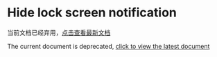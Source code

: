 # Hide lock screen notification

当前文档已经弃用，[点击查看最新文档](https://github.com/hushenghao/NativeTools/wiki/Hide-lock-screen-notification)

The current document is deprecated, [click to view the latest document](https://github.com/hushenghao/NativeTools/wiki/Hide-lock-screen-notification)
